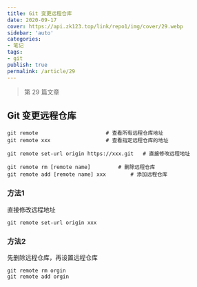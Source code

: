 ```yaml
---
title: Git 变更远程仓库
date: 2020-09-17
cover: https://api.zk123.top/link/repo1/img/cover/29.webp
sidebar: 'auto'
categories:
- 笔记
tags:
- git
publish: true
permalink: /article/29
---
```


> 第 29 篇文章
<!-- more -->

## Git 变更远程仓库

```shell
git remote 						# 查看所有远程仓库地址
git remote xxx 					# 查看指定远程仓库的地址

git remote set-url origin https://xxx.git	# 直接修改远程地址

git remote rm [remote name]    		# 删除远程仓库
git remote add [remote name] xxx		# 添加远程仓库
```

### 方法1
直接修改远程地址
```shell
git remote set-url origin xxx
```

### 方法2
先删除远程仓库，再设置远程仓库
```shell
git remote rm orgin 
git remote add orgin 
```
